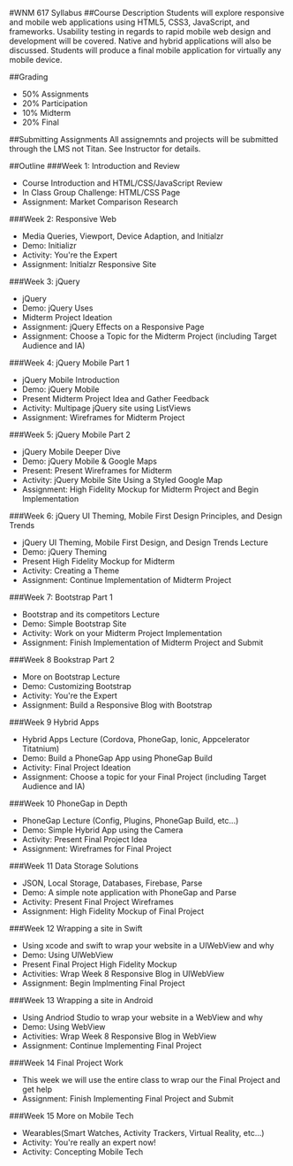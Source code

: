 #WNM 617 Syllabus
##Course Description
Students will explore responsive and mobile web applications using HTML5, CSS3, JavaScript, and frameworks. Usability testing in regards to rapid mobile web design and development will be covered. Native and hybrid applications will also be discussed. Students will produce a final mobile application for virtually any mobile device.

##Grading
-	50% Assignments
-	20% Participation
-	10% Midterm
-	20% Final

##Submitting Assignments
All assignemnts and projects will be submitted through the LMS
not Titan.  See Instructor for details.

##Outline
###Week 1: Introduction and Review
-	Course Introduction and HTML/CSS/JavaScript Review
-	In Class Group Challenge: HTML/CSS Page
-	Assignment: Market Comparison Research

###Week 2: Responsive Web
-	Media Queries, Viewport, Device Adaption, and Initialzr
-	Demo: Initializr
-	Activity: You're the Expert
-	Assignment:  Initialzr Responsive Site

###Week 3: jQuery
-	jQuery
-	Demo: jQuery Uses
-	Midterm Project Ideation
-	Assignment: jQuery Effects on a Responsive Page
-	Assignment: Choose a Topic for the Midterm Project (including Target Audience and IA)

###Week 4: jQuery Mobile Part 1
-	jQuery Mobile Introduction
-	Demo: jQuery Mobile
-	Present Midterm Project Idea and Gather Feedback
-	Activity: Multipage jQuery site using ListViews
-	Assignment: Wireframes for Midterm Project

###Week 5: jQuery Mobile Part 2
-	jQuery Mobile Deeper Dive
-	Demo: jQuery Mobile & Google Maps
-	Present: Present Wireframes for Midterm
-	Activity: jQuery Mobile Site Using a Styled Google Map
-	Assignment: High Fidelity Mockup for Midterm Project and Begin Implementation

###Week 6: jQuery UI Theming, Mobile First Design Principles, and Design Trends
-	jQuery UI Theming, Mobile First Design, and Design Trends Lecture
-	Demo: jQuery Theming
-	Present High Fidelity Mockup for Midterm
-	Activity: Creating a Theme
-	Assignment: Continue Implementation of Midterm Project

###Week 7: Bootstrap Part 1
-	Bootstrap and its competitors Lecture
-	Demo: Simple Bootstrap Site
-	Activity: Work on your Midterm Project Implementation
-	Assignment: Finish Implementation of Midterm Project and Submit

###Week 8 Bookstrap Part 2
-	More on Bootstrap Lecture
-	Demo: Customizing Bootstrap
-	Activity: You're the Expert
-	Assignment: Build a Responsive Blog with Bootstrap

###Week 9 Hybrid Apps
-	Hybrid Apps Lecture (Cordova, PhoneGap, Ionic, Appcelerator Titatnium)
-	Demo: Build a PhoneGap App using PhoneGap Build
-	Activity: Final Project Ideation
-	Assignment: Choose a topic for your Final Project (including Target Audience and IA)

###Week 10 PhoneGap in Depth
-	PhoneGap Lecture (Config, Plugins, PhoneGap Build, etc...)
-	Demo: Simple Hybrid App using the Camera
-	Activity: Present Final Project Idea
-	Assignment: Wireframes for Final Project	  

###Week 11 Data Storage Solutions
-	JSON, Local Storage, Databases, Firebase, Parse
-	Demo: A simple note application with PhoneGap and Parse
-	Activity: Present Final Project Wireframes
-	Assignment: High Fidelity Mockup of Final Project

###Week 12 Wrapping a site in Swift
-	Using xcode and swift to wrap your website in a UIWebView and why
-	Demo: Using UIWebView
-	Present Final Project High Fidelity Mockup
-	Activities: Wrap Week 8 Responsive Blog in UIWebView
-	Assignment:	Begin Implmenting Final Project

###Week 13 Wrapping a site in Android
-	Using Andriod Studio to wrap your website in a WebView and why
-	Demo: Using WebView
-	Activities: Wrap Week 8 Responsive Blog in WebView
-	Assignment: Continue Implementing Final Project

###Week 14 Final Project Work
-	This week we will use the entire class to wrap our the Final Project and get help
-	Assignment: Finish Implementing Final Project and Submit

###Week 15 More on Mobile Tech
-	Wearables(Smart Watches, Activity Trackers, Virtual Reality, etc...)
-	Activity: You're really an expert now!
-	Activity: Concepting Mobile Tech